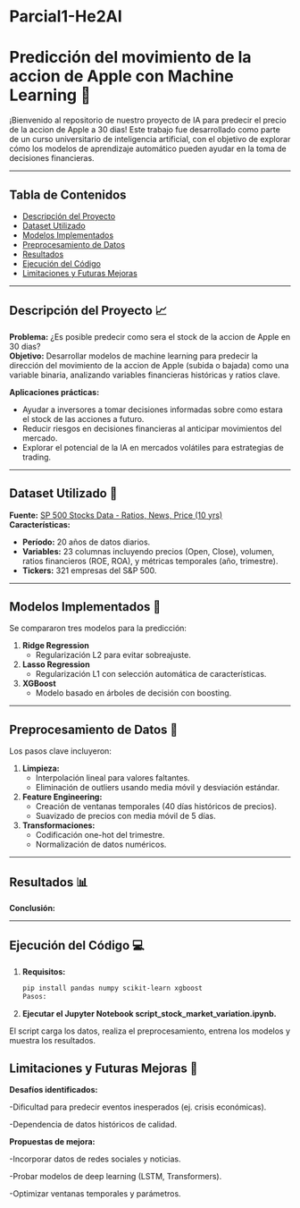 # Parcial1-He2AI
# Predicción del movimiento de la accion de Apple con Machine Learning 🚀

¡Bienvenido al repositorio de nuestro proyecto de IA para predecir el precio de la accion de Apple a 30 dias! Este trabajo fue desarrollado como parte de un curso universitario de inteligencia artificial, con el objetivo de explorar cómo los modelos de aprendizaje automático pueden ayudar en la toma de decisiones financieras.

---

## Tabla de Contenidos
- [Descripción del Proyecto](#descripción-del-proyecto)
- [Dataset Utilizado](#dataset-utilizado)
- [Modelos Implementados](#modelos-implementados)
- [Preprocesamiento de Datos](#preprocesamiento-de-datos)
- [Resultados](#resultados)
- [Ejecución del Código](#ejecución-del-código)
- [Limitaciones y Futuras Mejoras](#limitaciones-y-futuras-mejoras)

---

## Descripción del Proyecto 📈
**Problema:** ¿Es posible predecir como sera el stock de la accion de Apple en 30 dias?  
**Objetivo:** Desarrollar modelos de machine learning para predecir la dirección del movimiento de la accion de Apple (subida o bajada) como una variable binaria, analizando variables financieras históricas y ratios clave.  

**Aplicaciones prácticas:**
- Ayudar a inversores a tomar decisiones informadas sobre como estara el stock de las acciones a futuro.
- Reducir riesgos en decisiones financieras al anticipar movimientos del mercado.
- Explorar el potencial de la IA en mercados volátiles para estrategias de trading. 


---

## Dataset Utilizado 📂
**Fuente:** [SP 500 Stocks Data - Ratios, News, Price (10 yrs)](https://huggingface.co/datasets/pmoe7/SP_500_Stocks_Data-ratios_news_price_10_yrs)  
**Características:**
- **Período:** 20 años de datos diarios.
- **Variables:** 23 columnas incluyendo precios (Open, Close), volumen, ratios financieros (ROE, ROA), y métricas temporales (año, trimestre).
- **Tickers:** 321 empresas del S&P 500.

---

## Modelos Implementados 🤖
Se compararon tres modelos para la predicción:
1. **Ridge Regression**  
   - Regularización L2 para evitar sobreajuste.
2. **Lasso Regression**  
   - Regularización L1 con selección automática de características.
3. **XGBoost**  
   - Modelo basado en árboles de decisión con boosting.

---

## Preprocesamiento de Datos 🔧
Los pasos clave incluyeron:
1. **Limpieza:**  
   - Interpolación lineal para valores faltantes.
   - Eliminación de outliers usando media móvil y desviación estándar.
2. **Feature Engineering:**  
   - Creación de ventanas temporales (40 días históricos de precios).
   - Suavizado de precios con media móvil de 5 días.
3. **Transformaciones:**  
   - Codificación one-hot del trimestre.
   - Normalización de datos numéricos.

---

## Resultados 📊


**Conclusión:** 

---

## Ejecución del Código 💻
1. **Requisitos:**  
   ```bash
   pip install pandas numpy scikit-learn xgboost
   Pasos:

2. **Ejecutar el Jupyter Notebook script_stock_market_variation.ipynb.**

El script carga los datos, realiza el preprocesamiento, entrena los modelos y muestra los resultados.

## Limitaciones y Futuras Mejoras 🔮
**Desafíos identificados:**

-Dificultad para predecir eventos inesperados (ej. crisis económicas).

-Dependencia de datos históricos de calidad.

**Propuestas de mejora:**

-Incorporar datos de redes sociales y noticias.

-Probar modelos de deep learning (LSTM, Transformers).

-Optimizar ventanas temporales y parámetros.
